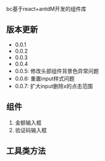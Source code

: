 bc基于react+antdM开发的组件库


## 版本更新
- 0.0.1
- 0.0.2
- 0.0.3
- 0.0.4
- 0.0.5: 修改头部组件背景色异常问题
- 0.0.6: 重置input样式问题
- 0.0.7: 扩大input删除x的点击范围

## 组件
1. 金额输入框
2. 验证码输入框

## 工具类方法

